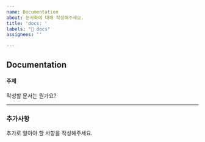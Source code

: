 ```yaml
---
name: Documentation
about: 문서화에 대해 작성해주세요.
title: 'docs: '
labels: "📄 docs"
assignees: ''

---
```


## Documentation

#### 주제

작성할 문서는 뭔가요?

---

### 추가사항

추가로 알아야 할 사항을 작성해주세요.
